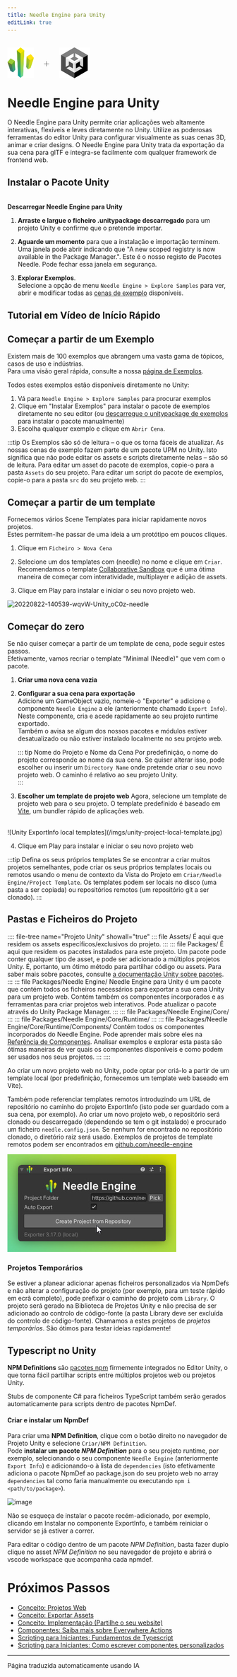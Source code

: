```yaml
---
title: Needle Engine para Unity
editLink: true
---
```

<br/>
<div class="centered" style="display: flex;
    align-items: center;
    gap: 20px;
    font-size: 2em;
    font-weight: 100;">
    <img src="/logo.png" style="max-height:70px;" title="Logótipo Needle" alt="Logótipo Needle"/> +
  <img src="/imgs/unity-logo.webp" style="max-height:70px;" />
</div>

# Needle Engine para Unity

O Needle Engine para Unity permite criar aplicações web altamente interativas, flexíveis e leves diretamente no Unity. Utilize as poderosas ferramentas do editor Unity para configurar visualmente as suas cenas 3D, animar e criar designs. O Needle Engine para Unity trata da exportação da sua cena para glTF e integra-se facilmente com qualquer framework de frontend web.


## Instalar o Pacote Unity


<NoDownloadYet>
  <br/>
  <needle-button 
    event_goal="download_unity" 
    event_position="getting_started" 
    large 
    href="https://engine.needle.tools/downloads/unity?utm_source=needle_docs&utm_content=getting_started"
    same_tab
    next_url="/docs/unity/"
    >
    <strong>Descarregar Needle Engine para Unity</strong>
  </needle-button> 
</NoDownloadYet>

<!-- [Mirror](https://package-installer.glitch.me/v1/installer/needle/com.needle.engine-exporter?registry=https://packages.needle.tools&scope=com.needle&scope=org.khronos)    -->

1. **Arraste e largue o ficheiro .unitypackage descarregado** para um projeto Unity e confirme que o pretende importar.

2. **Aguarde um momento** para que a instalação e importação terminem. Uma janela pode abrir indicando que "A new scoped registry is now available in the Package Manager.". Este é o nosso registo de Pacotes Needle. Pode fechar essa janela em segurança.  
3. **Explorar Exemplos**.  
  Selecione a opção de menu `Needle Engine > Explore Samples` para ver, abrir e modificar todas as [cenas de exemplo](https://engine.needle.tools/samples) disponíveis.  

## Tutorial em Vídeo de Início Rápido

<video-embed src="https://www.youtube.com/watch?v=3dB-d1Jo_Mk" limit_height />

## Começar a partir de um Exemplo

Existem mais de 100 exemplos que abrangem uma vasta gama de tópicos, casos de uso e indústrias.  
Para uma visão geral rápida, consulte a nossa [página de Exemplos](https://engine.needle.tools/samples/). 

Todos estes exemplos estão disponíveis diretamente no Unity:
1. Vá para `Needle Engine > Explore Samples` para procurar exemplos
2. Clique em "Instalar Exemplos" para instalar o pacote de exemplos diretamente no seu editor (ou [descarregue o unitypackage de exemplos](http://engine.needle.tools/downloads/unity/samples) para instalar o pacote manualmente)
3. Escolha qualquer exemplo e clique em `Abrir Cena`. 

:::tip Os Exemplos são só de leitura – o que os torna fáceis de atualizar.
As nossas cenas de exemplo fazem parte de um pacote UPM no Unity. Isto significa que não pode editar os assets e scripts diretamente nelas – são só de leitura. Para editar um asset do pacote de exemplos, copie-o para a pasta `Assets` do seu projeto. Para editar um script do pacote de exemplos, copie-o para a pasta `src` do seu projeto web.
::: 

## Começar a partir de um template

Fornecemos vários Scene Templates para iniciar rapidamente novos projetos.  
Estes permitem-lhe passar de uma ideia a um protótipo em poucos cliques.  

1. Clique em `Ficheiro > Nova Cena`

2. Selecione um dos templates com (needle) no nome e clique em `Criar`.   
   Recomendamos o template [Collaborative Sandbox](https://engine.needle.tools/samples/collaborative-sandbox) que é uma ótima maneira de começar com interatividade, multiplayer e adição de assets.  
3. Clique em Play para instalar e iniciar o seu novo projeto web.

![20220822-140539-wqvW-Unity_oC0z-needle](https://user-images.githubusercontent.com/2693840/185917275-a147cd90-d515-4086-950d-78358185b1ef.png)


## Começar do zero

Se não quiser começar a partir de um template de cena, pode seguir estes passos.  
Efetivamente, vamos recriar o template "Minimal (Needle)" que vem com o pacote.  

1. **Criar uma nova cena vazia**  

2. **Configurar a sua cena para exportação**   
  Adicione um GameObject vazio, nomeie-o "Exporter" e adicione o componente `Needle Engine` a ele (anteriormente chamado `Export Info`).  
  Neste componente, cria e acede rapidamente ao seu projeto runtime exportado.  
  Também o avisa se algum dos nossos pacotes e módulos estiver desatualizado ou não estiver instalado localmente no seu projeto web.  

    ::: tip Nome do Projeto e Nome da Cena
    Por predefinição, o nome do projeto corresponde ao nome da sua cena. Se quiser alterar isso, pode escolher ou inserir um ``Directory Name`` onde pretende criar o seu novo projeto web. O caminho é relativo ao seu projeto Unity.  
    :::
 
3. **Escolher um template de projeto web**
  Agora, selecione um template de projeto web para o seu projeto. O template predefinido é baseado em [Vite](https://vitejs.dev/), um bundler rápido de aplicações web.  
  <br/>
    ![Unity ExportInfo local templates](/imgs/unity-project-local-template.jpg)


4. Clique em Play para instalar e iniciar o seu novo projeto web


:::tip Defina os seus próprios templates
Se se encontrar a criar muitos projetos semelhantes, pode criar os seus próprios templates locais ou remotos usando o menu de contexto da Vista do Projeto em `Criar/Needle Engine/Project Template`. Os templates podem ser locais no disco (uma pasta a ser copiada) ou repositórios remotos (um repositório git a ser clonado).
:::

## Pastas e Ficheiros do Projeto

:::: file-tree name="Projeto Unity" showall="true"
::: file Assets/
É aqui que residem os assets específicos/exclusivos do projeto.
::: 
::: file Packages/
É aqui que residem os pacotes instalados para este projeto. Um pacote pode conter qualquer tipo de asset, e pode ser adicionado a múltiplos projetos Unity. É, portanto, um ótimo método para partilhar código ou assets. Para saber mais sobre pacotes, consulte [a documentação Unity sobre pacotes](https://docs.unity3d.com/Manual/PackagesList.html).
::: 
::: file Packages/Needle Engine/
Needle Engine para Unity é um pacote que contém todos os ficheiros necessários para exportar a sua cena Unity para um projeto web. Contém também os componentes incorporados e as ferramentas para criar projetos web interativos. Pode atualizar o pacote através do Unity Package Manager.
:::
::: file Packages/Needle Engine/Core/
:::
::: file Packages/Needle Engine/Core/Runtime/
:::
::: file Packages/Needle Engine/Core/Runtime/Components/
Contém todos os componentes incorporados do Needle Engine. Pode aprender mais sobre eles na [Referência de Componentes](./../component-reference.md). Analisar exemplos e explorar esta pasta são ótimas maneiras de ver quais os componentes disponíveis e como podem ser usados nos seus projetos.
:::
:::: 

Ao criar um novo projeto web no Unity, pode optar por criá-lo a partir de um template local (por predefinição, fornecemos um template web baseado em Vite). 

Também pode referenciar templates remotos introduzindo um URL de repositório no caminho do projeto ExportInfo (isto pode ser guardado com a sua cena, por exemplo). Ao criar um novo projeto web, o repositório será clonado ou descarregado (dependendo se tem o git instalado) e procurado um ficheiro `needle.config.json`. Se nenhum for encontrado no repositório clonado, o diretório raiz será usado. Exemplos de projetos de template remotos podem ser encontrados em [github.com/needle-engine](https://github.com/needle-engine)

![Unity ExportInfo local templates](/imgs/unity-project-remote-template.jpg)

### Projetos Temporários

Se estiver a planear adicionar apenas ficheiros personalizados via NpmDefs e não alterar a configuração do projeto (por exemplo, para um teste rápido em ecrã completo), pode prefixar o caminho do projeto com `Library`. O projeto será gerado na Biblioteca de Projetos Unity e não precisa de ser adicionado ao controlo de código-fonte (a pasta Library deve ser excluída do controlo de código-fonte). Chamamos a estes projetos de _projetos temporários_. São ótimos para testar ideias rapidamente!


## Typescript no Unity

**NPM Definitions** são [pacotes npm](https://docs.npmjs.com/about-packages-and-modules) firmemente integrados no Editor Unity, o que torna fácil partilhar scripts entre múltiplos projetos web ou projetos Unity.    

Stubs de componente C# para ficheiros TypeScript também serão gerados automaticamente para scripts dentro de pacotes NpmDef.

#### Criar e instalar um NpmDef
Para criar uma **NPM Definition**, clique com o botão direito no navegador de Projeto Unity e selecione ``Criar/NPM Definition``.   
Pode **instalar um pacote *NPM Definition*** para o seu projeto runtime, por exemplo, selecionando o seu componente ``Needle Engine`` (anteriormente ``Export Info``) e adicionando-o à lista de ``dependencies`` (isto efetivamente adiciona o pacote NpmDef ao package.json do seu projeto web no array `dependencies` tal como faria manualmente ou executando `npm i <path/to/package>`).

![image](https://user-images.githubusercontent.com/5083203/170374130-d0e32516-a1d4-4903-97c2-7ec9fa0b17d4.png)

Não se esqueça de instalar o pacote recém-adicionado, por exemplo, clicando em Instalar no componente ExportInfo, e também reiniciar o servidor se já estiver a correr.

Para editar o código dentro de um pacote *NPM Definition*, basta fazer duplo clique no asset *NPM Definition* no seu navegador de projeto e abrirá o vscode workspace que acompanha cada npmdef.


# Próximos Passos

- [Conceito: Projetos Web](../project-structure.md)
- [Conceito: Exportar Assets](../export.md)
- [Conceito: Implementação (Partilhe o seu website)](../deployment.md)
- [Componentes: Saiba mais sobre Everywhere Actions](../everywhere-actions.md)
- [Scripting para Iniciantes: Fundamentos de Typescript](../getting-started/typescript-essentials.md)
- [Scripting para Iniciantes: Como escrever componentes personalizados](../scripting.md)

---
Página traduzida automaticamente usando IA